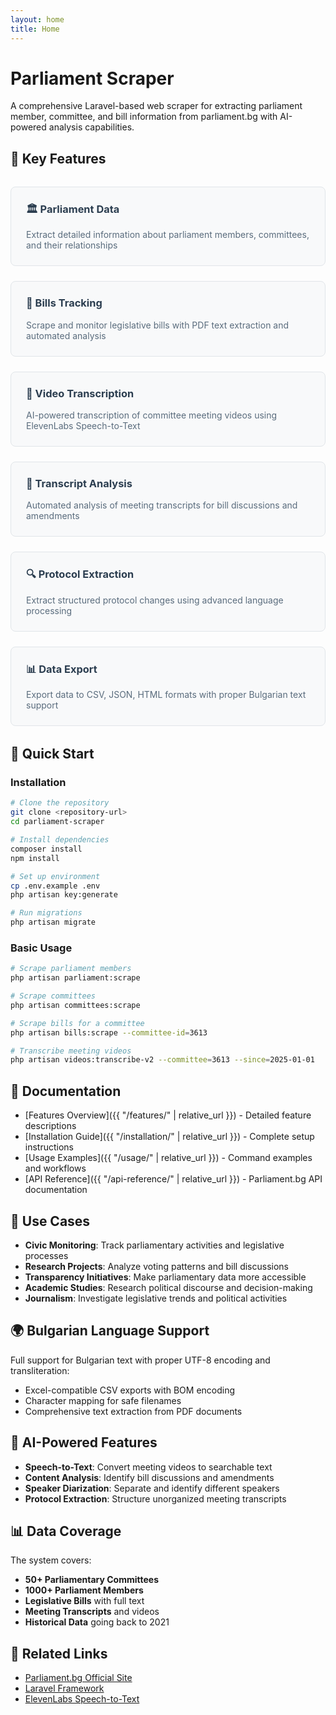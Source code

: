 ```yaml
---
layout: home
title: Home
---
```


# Parliament Scraper

A comprehensive Laravel-based web scraper for extracting parliament member, committee, and bill information from parliament.bg with AI-powered analysis capabilities.

## 🚀 Key Features

<div class="feature-grid">
  <div class="feature-card">
    <h3>🏛️ Parliament Data</h3>
    <p>Extract detailed information about parliament members, committees, and their relationships</p>
  </div>
  
  <div class="feature-card">
    <h3>📄 Bills Tracking</h3>
    <p>Scrape and monitor legislative bills with PDF text extraction and automated analysis</p>
  </div>
  
  <div class="feature-card">
    <h3>🎥 Video Transcription</h3>
    <p>AI-powered transcription of committee meeting videos using ElevenLabs Speech-to-Text</p>
  </div>
  
  <div class="feature-card">
    <h3>📜 Transcript Analysis</h3>
    <p>Automated analysis of meeting transcripts for bill discussions and amendments</p>
  </div>
  
  <div class="feature-card">
    <h3>🔍 Protocol Extraction</h3>
    <p>Extract structured protocol changes using advanced language processing</p>
  </div>
  
  <div class="feature-card">
    <h3>📊 Data Export</h3>
    <p>Export data to CSV, JSON, HTML formats with proper Bulgarian text support</p>
  </div>
</div>

## 🔧 Quick Start

### Installation

```bash
# Clone the repository
git clone <repository-url>
cd parliament-scraper

# Install dependencies
composer install
npm install

# Set up environment
cp .env.example .env
php artisan key:generate

# Run migrations
php artisan migrate
```

### Basic Usage

```bash
# Scrape parliament members
php artisan parliament:scrape

# Scrape committees
php artisan committees:scrape

# Scrape bills for a committee
php artisan bills:scrape --committee-id=3613

# Transcribe meeting videos
php artisan videos:transcribe-v2 --committee=3613 --since=2025-01-01
```

## 📖 Documentation

- [Features Overview]({{ "/features/" | relative_url }}) - Detailed feature descriptions
- [Installation Guide]({{ "/installation/" | relative_url }}) - Complete setup instructions  
- [Usage Examples]({{ "/usage/" | relative_url }}) - Command examples and workflows
- [API Reference]({{ "/api-reference/" | relative_url }}) - Parliament.bg API documentation

## 🎯 Use Cases

- **Civic Monitoring**: Track parliamentary activities and legislative processes
- **Research Projects**: Analyze voting patterns and bill discussions
- **Transparency Initiatives**: Make parliamentary data more accessible
- **Academic Studies**: Research political discourse and decision-making
- **Journalism**: Investigate legislative trends and political activities

## 🌍 Bulgarian Language Support

Full support for Bulgarian text with proper UTF-8 encoding and transliteration:
- Excel-compatible CSV exports with BOM encoding
- Character mapping for safe filenames
- Comprehensive text extraction from PDF documents

## 🤖 AI-Powered Features

- **Speech-to-Text**: Convert meeting videos to searchable text
- **Content Analysis**: Identify bill discussions and amendments
- **Speaker Diarization**: Separate and identify different speakers
- **Protocol Extraction**: Structure unorganized meeting transcripts

## 📊 Data Coverage

The system covers:
- **50+ Parliamentary Committees**
- **1000+ Parliament Members** 
- **Legislative Bills** with full text
- **Meeting Transcripts** and videos
- **Historical Data** going back to 2021

## 🔗 Related Links

- [Parliament.bg Official Site](https://www.parliament.bg)
- [Laravel Framework](https://laravel.com)
- [ElevenLabs Speech-to-Text](https://elevenlabs.io)

<style>
.feature-grid {
  display: grid;
  grid-template-columns: repeat(auto-fit, minmax(300px, 1fr));
  gap: 1.5rem;
  margin: 2rem 0;
}

.feature-card {
  border: 1px solid #e1e5e9;
  border-radius: 8px;
  padding: 1.5rem;
  background: #f8f9fa;
}

.feature-card h3 {
  margin-top: 0;
  color: #2c3e50;
}

.feature-card p {
  margin-bottom: 0;
  color: #5a6c7d;
}
</style>